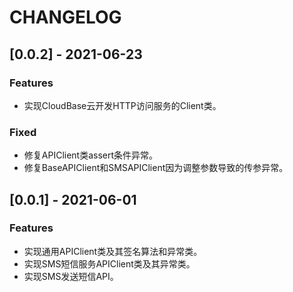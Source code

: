 # CHANGELOG

## [0.0.2] - 2021-06-23 

### Features

- 实现CloudBase云开发HTTP访问服务的Client类。

### Fixed

- 修复APIClient类assert条件异常。
- 修复BaseAPIClient和SMSAPIClient因为调整参数导致的传参异常。

## [0.0.1] - 2021-06-01

### Features

- 实现通用APIClient类及其签名算法和异常类。
- 实现SMS短信服务APIClient类及其异常类。
- 实现SMS发送短信API。